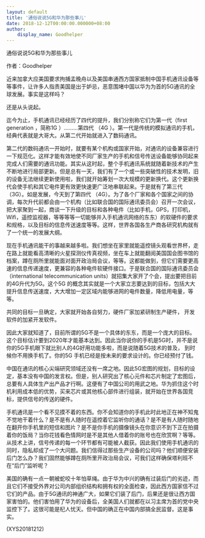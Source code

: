 ```yaml
---
layout: default
title: '通俗说说5G和华为那些事儿'
date: 2018-12-12T00:00:00.000000+08:00
author:
    display_name: Goodhelper
---
```


通俗说说5G和华为那些事儿

作者：Goodhelper

近来加拿大应美国要求拘捕孟晚舟以及美国串通西方国家抵制中国手机通讯设备等等事件，让许多人指责美国是出于妒忌，恶意围堵中国以华为为首的5G通讯的全球发展。事实是这样吗？

还是从头说起。

迄今为止，手机通讯已经经历了四代的提升，我们分别称它们为第一代（first generation ，简称1G ）………第四代 （4G ）。第一代是传统的模拟通讯的手机，经典代表就是大哥大。从第二代开始就进入了数码通讯。

第二代的数码通讯一开始时，就要有某个机构或国家开始，对通讯的设备兼容进行一下规范化。这样才能有效地使不同厂家生产的手机和信号传送设备能够协同起来完成人们需要的通讯功能。其实从这时起，整个手机通讯系统就随着新技术的产生不断地进行局部更新。但是总有一天，我们有了一个或一些突破性的技术发明，旧的设备无法继续更新使用啦，我们就开始筹划一次大规模的更新换代。这个更新换代会使手机和其它电件更有效更快速更广泛地串联起来。于是就有了第三代（3G）。如是发展，今天到了第四代 （4G）。为了各个厂家和各个国家之间的协调，每次升代前都会由一个机构（比如联合国的国际通讯委员会）召开一次会议，把大家聚到一起，商谈一下升级的目标和各种电件（比如手机，GPS，打印机，Wifi，遥控监视器，等等等等一切能够并入手机通讯网络的东东）的软硬件的要求和规格，以及目标的信息传送速度等等。这样，世界各国各生产商各研究机构就有了一个统一的发展大纲。

现在手机通讯能干的事越来越多啦。我们想坐在家里就能遥控镜头观看世界杯，走在路上就能看高清晰的火星探测仪传真视频，坐在车上就能翻阅美国国会图书馆的档案，蹲在厕所里就能面对面开政治局会议，等等。这都能做到，但它们需要更高速的信息传递速度，更兼容的各种电件软硬件接口。于是联合国的国际通讯委员会（international telecommunication units）就招集大家开了个会，提出要把目前的4G升代为5G。这个5G 的概念其实就是一个大家立志要达到的目标，包括大大提升信息传送速度，大大增加一定区域内能够进网的电件数量，降低用电量，等等。

共同的目标一旦确定，大家就开始各自努力，硬件厂家加紧研制生产硬件， 开发软件的加紧开发软件。

因此大家就知道了，目前所谓的5G不是一个具体的东东，而是一个庞大的目标。这个目标估计要到2020年才能基本达到。因此当你说你的手机是5G时，并不是说你的5G手机眼下就比别人的4G好用功能多啦，而是说随着5G技术的普及， 到时候你不用换手机了。你的5G 手机已经是按未来的要求设计的。你已经预付了钱。

中国在通讯的核心尖端研究领域还没有一席之地。因此5G宏图的规划，目标的设定，基本没有中国的发言权。但是，别人研究出了核心元件和芯片制定了宏图后，总要有人具体生产出产品才行啊。这便有了中国公司的用武之地。华为抓住这个时机利用成本低的优势，买来芯片或其他核心部件进行组装，就开始在世界各国竞标，提供信号的传送的硬件。

手机通讯是一个看不见摸不着的东西。你不会知道你的手机此时此地正在神不知鬼不觉地干着什么？是不是有人随时在遥控着它监听你的通话？是不是有人随时随地在翻开你手机里的短信和图片？是不是你手机的摄像镜头在你意识不到下正在拍摄着你的饭局？当你花钱看色情网时是不是其他人借着你的账号也在欣赏啊？等等。从技术上讲，信号传递的每一个环节都有可能被人截获。因此我们使用手机通讯的同时，隐私却成了一个大问题。我们信得过那些生产设备的公司吗？他们顺便安装后门怎么办？我们固然能够蹲在厕所里开政治局会议，可我们这样确保塔利班不在“后门”监听呢？

美国的确有一点一朝被蛇咬十年怕草绳。由于华为中兴的确有过装后门的劣迹，而且它们不接受外界对公司内部组织结构和拥有权的全面检查，因此西方国家信不过它们的产品。由于5G通讯的神通广大，如果它们装了后门，后果还是很让西方国家害怕的。他们害怕用了华为的设备后，全美国人们就都在以习主席为首的党中央监控下了。这很可能是杞人忧天。但中国的确正在中国内部搞全民监督。这是事实。

(XYS20181212)

